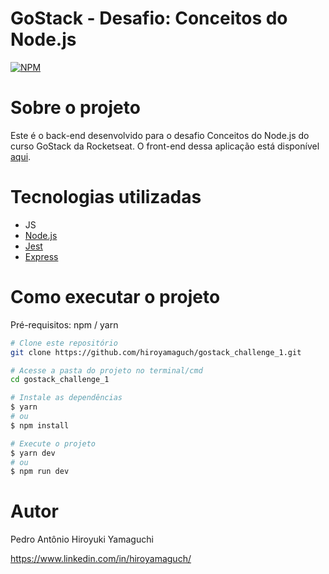 # GoStack - Desafio: Conceitos do Node.js
[![NPM](https://img.shields.io/npm/l/react)](https://github.com/hiroyamaguch/gostack_challenge_1/blob/main/LICENSE)

# Sobre o projeto
Este é o back-end desenvolvido para o desafio Conceitos do Node.js do curso GoStack da Rocketseat. O front-end dessa aplicação está disponível [aqui](https://github.com/hiroyamaguch/gostack_challenge_2).

# Tecnologias utilizadas
- JS
- [Node.js](https://nodejs.org/en/)
- [Jest](https://jestjs.io/pt-BR/)
- [Express](https://expressjs.com/pt-br/)

# Como executar o projeto
Pré-requisitos: npm / yarn

```bash
# Clone este repositório
git clone https://github.com/hiroyamaguch/gostack_challenge_1.git

# Acesse a pasta do projeto no terminal/cmd
cd gostack_challenge_1

# Instale as dependências
$ yarn
# ou
$ npm install

# Execute o projeto
$ yarn dev
# ou
$ npm run dev
```

# Autor

Pedro Antônio Hiroyuki Yamaguchi

https://www.linkedin.com/in/hiroyamaguch/
